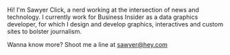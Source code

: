 Hi! I'm Sawyer Click, a nerd working at the intersection of news and technology. I currently work for Business Insider as a data graphics developer, for which I design and develop graphics, interactives and custom sites to bolster journalism. 

Wanna know more? Shoot me a line at [sawyer@hey.com](mailto:sawyer@hey.com?subject=hey%20dude)

